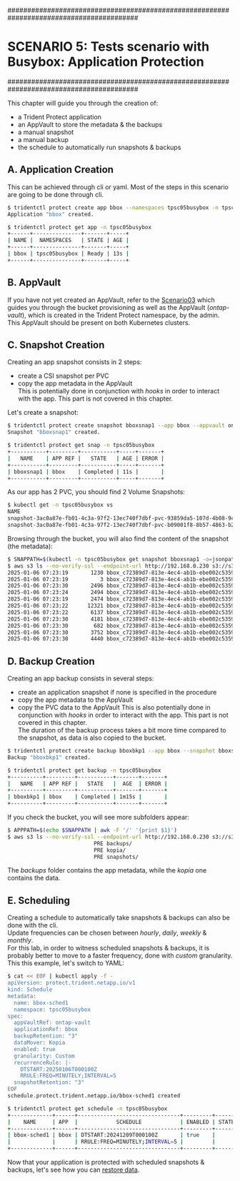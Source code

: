#########################################################################################
# SCENARIO 5: Tests scenario with Busybox: Application Protection
#########################################################################################  

This chapter will guide you through the creation of:  
- a Trident Protect application  
- an AppVault to store the metadata & the backups  
- a manual snapshot  
- a manual backup  
- the schedule to automatically run snapshots & backups  

## A. Application Creation  

This can be achieved through cli or yaml. Most of the steps in this scenario are going to be done through cli.  
```bash
$ tridentctl protect create app bbox --namespaces tpsc05busybox -n tpsc05busybox
Application "bbox" created.

$ tridentctl protect get app -n tpsc05busybox
+------+---------------+-------+-----+
| NAME |  NAMESPACES   | STATE | AGE |
+------+---------------+-------+-----+
| bbox | tpsc05busybox | Ready | 13s |
+------+---------------+-------+-----+
```

## B. AppVault  

If you have not yet created an AppVault, refer to the [Scenario03](../../Scenario03/) which guides you through the bucket provisioning as well as the AppVault (_ontap-vault_), which is created in the Trident Protect namespace, by the admin.  
This AppVault should be present on both Kubernetes clusters.  

## C. Snapshot Creation  

Creating an app snapshot consists in 2 steps:  
- create a CSI snapshot per PVC  
- copy the app metadata in the AppVault  
This is potentially done in conjunction with _hooks_ in order to interact with the app. This part is not covered in this chapter.  

Let's create a snapshot:  
```bash
$ tridentctl protect create snapshot bboxsnap1 --app bbox --appvault ontap-vault -n tpsc05busybox
Snapshot "bboxsnap1" created.

$ tridentctl protect get snap -n tpsc05busybox
+-----------+---------+-----------+-----+-------+
|   NAME    | APP REF |   STATE   | AGE | ERROR |
+-----------+---------+-----------+-----+-------+
| bboxsnap1 | bbox    | Completed | 11s |       |
+-----------+---------+-----------+-----+-------+
```

As our app has 2 PVC, you should find 2 Volume Snapshots:  
```bash
$ kubectl get -n tpsc05busybox vs
NAME                                                                                     READYTOUSE   SOURCEPVC   SOURCESNAPSHOTCONTENT   RESTORESIZE   SNAPSHOTCLASS    SNAPSHOTCONTENT                                    CREATIONTIME   AGE
snapshot-3ac0a87e-fb01-4c3a-97f2-13ec740f7dbf-pvc-93859da5-107d-4b08-9ca3-e8533c226852   true         mydata1                             268Ki         csi-snap-class   snapcontent-23d2d6a5-18fe-4ec5-a0ec-d33e5056e4a2   37s            37s
snapshot-3ac0a87e-fb01-4c3a-97f2-13ec740f7dbf-pvc-b09001f8-8b57-4863-b275-961de4edb2ad   true         mydata2                             268Ki         csi-snap-class   snapcontent-3314f7b0-0871-4200-83a6-c2d009621fdc   37s            37s
```

Browsing through the bucket, you will also find the content of the snapshot (the metadata):  
```bash
$ SNAPPATH=$(kubectl -n tpsc05busybox get snapshot bboxsnap1 -o=jsonpath='{.status.appArchivePath}')
$ aws s3 ls --no-verify-ssl --endpoint-url http://192.168.0.230 s3://s3lod/$SNAPPATH --recursive  
2025-01-06 07:23:19       1230 bbox_c72389d7-813e-4ec4-ab1b-ebe002c53599/snapshots/20250106072320_bboxsnap1_3ac0a87e-fb01-4c3a-97f2-13ec740f7dbf/application.json
2025-01-06 07:23:19          3 bbox_c72389d7-813e-4ec4-ab1b-ebe002c53599/snapshots/20250106072320_bboxsnap1_3ac0a87e-fb01-4c3a-97f2-13ec740f7dbf/exec_hooks.json
2025-01-06 07:23:30       2496 bbox_c72389d7-813e-4ec4-ab1b-ebe002c53599/snapshots/20250106072320_bboxsnap1_3ac0a87e-fb01-4c3a-97f2-13ec740f7dbf/post_snapshot_execHooksRun.json
2025-01-06 07:23:24       2494 bbox_c72389d7-813e-4ec4-ab1b-ebe002c53599/snapshots/20250106072320_bboxsnap1_3ac0a87e-fb01-4c3a-97f2-13ec740f7dbf/pre_snapshot_execHooksRun.json
2025-01-06 07:23:19       2474 bbox_c72389d7-813e-4ec4-ab1b-ebe002c53599/snapshots/20250106072320_bboxsnap1_3ac0a87e-fb01-4c3a-97f2-13ec740f7dbf/resource_backup.json
2025-01-06 07:23:22      12321 bbox_c72389d7-813e-4ec4-ab1b-ebe002c53599/snapshots/20250106072320_bboxsnap1_3ac0a87e-fb01-4c3a-97f2-13ec740f7dbf/resource_backup.tar.gz
2025-01-06 07:23:22       6137 bbox_c72389d7-813e-4ec4-ab1b-ebe002c53599/snapshots/20250106072320_bboxsnap1_3ac0a87e-fb01-4c3a-97f2-13ec740f7dbf/resource_backup_summary.json
2025-01-06 07:23:30       4181 bbox_c72389d7-813e-4ec4-ab1b-ebe002c53599/snapshots/20250106072320_bboxsnap1_3ac0a87e-fb01-4c3a-97f2-13ec740f7dbf/snapshot.json
2025-01-06 07:23:30        682 bbox_c72389d7-813e-4ec4-ab1b-ebe002c53599/snapshots/20250106072320_bboxsnap1_3ac0a87e-fb01-4c3a-97f2-13ec740f7dbf/volume_snapshot_classes.json
2025-01-06 07:23:30       3752 bbox_c72389d7-813e-4ec4-ab1b-ebe002c53599/snapshots/20250106072320_bboxsnap1_3ac0a87e-fb01-4c3a-97f2-13ec740f7dbf/volume_snapshot_contents.json
2025-01-06 07:23:30       4440 bbox_c72389d7-813e-4ec4-ab1b-ebe002c53599/snapshots/20250106072320_bboxsnap1_3ac0a87e-fb01-4c3a-97f2-13ec740f7dbf/volume_snapshots.json
```

## D. Backup Creation  

Creating an app backup consists in several steps:  
- create an application snapshot if none is specified in the procedure  
- copy the app metadata to the AppVault  
- copy the PVC data to the AppVault
This is also potentially done in conjunction with _hooks_ in order to interact with the app. This part is not covered in this chapter.  
The duration of the backup process takes a bit more time compared to the snapshot, as data is also copied to the bucket.  
```bash
$ tridentctl protect create backup bboxbkp1 --app bbox --snapshot bboxsnap1 --appvault ontap-vault  -n tpsc05busybox
Backup "bboxbkp1" created.

$ tridentctl protect get backup -n tpsc05busybox
+----------+---------+-----------+-------+-------+
|   NAME   | APP REF |   STATE   |  AGE  | ERROR |
+----------+---------+-----------+-------+-------+
| bboxbkp1 | bbox    | Completed | 1m15s |       |
+----------+---------+-----------+-------+-------+
```
If you check the bucket, you will see more subfolders appear:  
```bash
$ APPPATH=$(echo $SNAPPATH | awk -F '/' '{print $1}')
$ aws s3 ls --no-verify-ssl --endpoint-url http://192.168.0.230 s3://s3lod/$APPPATH/
                           PRE backups/
                           PRE kopia/
                           PRE snapshots/
```
The *backups* folder contains the app metadata, while the *kopia* one contains the data.  

## E. Scheduling  

Creating a schedule to automatically take snapshots & backups can also be done with the cli.  
Update frequencies can be chosen between _hourly_, _daily_, _weekly_ & _monthly_.  
For this lab, in order to witness scheduled snapshots & backups, it is probably better to move to a faster frequency, done with _custom_ granularity.  
This this example, let's switch to YAML:  
```bash
$ cat << EOF | kubectl apply -f -
apiVersion: protect.trident.netapp.io/v1
kind: Schedule
metadata:
  name: bbox-sched1
  namespace: tpsc05busybox
spec:
  appVaultRef: ontap-vault
  applicationRef: bbox
  backupRetention: "3"
  dataMover: Kopia
  enabled: true
  granularity: Custom
  recurrenceRule: |-
    DTSTART:20250106T000100Z
    RRULE:FREQ=MINUTELY;INTERVAL=5
  snapshotRetention: "3"
EOF
schedule.protect.trident.netapp.io/bbox-sched1 created

$ tridentctl protect get schedule -n tpsc05busybox
+-------------+------+--------------------------------+---------+-------+-----+-------+
|    NAME     | APP  |            SCHEDULE            | ENABLED | STATE | AGE | ERROR |
+-------------+------+--------------------------------+---------+-------+-----+-------+
| bbox-sched1 | bbox | DTSTART:20241209T000100Z       | true    |       | 28s |       |
|             |      | RRULE:FREQ=MINUTELY;INTERVAL=5 |         |       |     |       |
+-------------+------+--------------------------------+---------+-------+-----+-------+
```

Now that your application is protected with scheduled snapshots & backups, let's see how you can [restore data](../2_App_Restore/).  